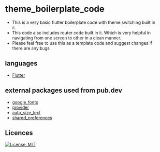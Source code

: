# theme_boilerplate_code
* This is a very basic flutter boilerplate code with theme switching built in it. 
* This code also includes router code built in it. Which is very helpful in navigating from one screen to other in a clean manner.
* Please feel free to use this as a template code and suggest changes if there are any bugs

## languages
* [Flutter](https://storage.googleapis.com/flutter_infra/releases/stable/windows/flutter_windows_1.22.0-stable.zip)

## external packages used from pub.dev
* [google_fonts](https://pub.dev/packages/google_fonts)
* [provider](https://pub.dev/packages/provider)
* [auto_size_text](https://pub.dev/packages/auto_size_text)
* [shared_preferences](https://pub.dev/packages/shared_preferences)


## Licences
[![License: MIT](https://img.shields.io/badge/License-MIT-yellow.svg)](https://opensource.org/licenses/MIT)
